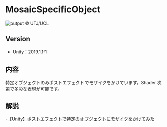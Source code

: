 # MosaicSpecificObject

![output](https://user-images.githubusercontent.com/44670044/60755747-28cde500-a02f-11e9-9632-f3b4e1e59f8c.gif)
© UTJ/UCL

## Version

- Unity：2019.1.1f1

## 内容

特定オブジェクトのみポストエフェクトでモザイクをかけています。Shader 次第で多彩な表現が可能です。

## 解説

-[【Unity】ポストエフェクトで特定のオブジェクトにモザイクをかけてみた](https://gurutaka-log.com/unity-post-effect-mosaic)
